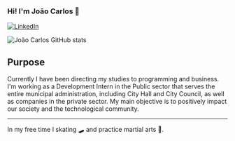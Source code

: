### Hi! I'm João Carlos 🚩 

[![LinkedIn](https://img.shields.io/badge/LinkedIn-0077B5?style=for-the-badge&logo=linkedin&logoColor=white)](https://www.linkedin.com/in/jo%C3%A3o-carlos-barsanelli-5b11bb1a1/?originalSubdomain=br)


![João Carlos GitHub stats](https://github-readme-stats.vercel.app/api?username=jocarsbarsa&show_icons=true&theme=dracula)

## Purpose

Currently I have been directing my studies to programming and business. 
I'm working as a Development Intern in the Public sector that serves the entire municipal administration, including City Hall and City Council, as well as companies in the private sector.
My main objective is to positively impact our society and the technological community.

---
In my free time I skating 🛹 and practice martial arts 🥋.


